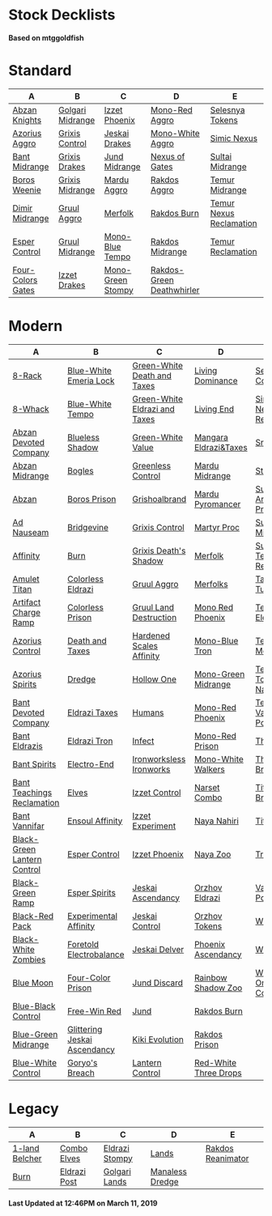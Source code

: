 # Stock Decklists
#### Based on mtggoldfish


# Standard

|                                  A                                   |                                 B                                  |                                  C                                   |                                          D                                           |                                        E                                         |
|----------------------------------------------------------------------|--------------------------------------------------------------------|----------------------------------------------------------------------|--------------------------------------------------------------------------------------|----------------------------------------------------------------------------------|
|[Abzan Knights](./mtggoldfish/Standard/decks/Abzan_Knights.md)        |[Golgari Midrange](./mtggoldfish/Standard/decks/Golgari_Midrange.md)|[Izzet Phoenix](./mtggoldfish/Standard/decks/Izzet_Phoenix.md)        |[Mono-Red Aggro](./mtggoldfish/Standard/decks/Mono-Red_Aggro.md)                      |[Selesnya Tokens](./mtggoldfish/Standard/decks/Selesnya_Tokens.md)                |
|[Azorius Aggro](./mtggoldfish/Standard/decks/Azorius_Aggro.md)        |[Grixis Control](./mtggoldfish/Standard/decks/Grixis_Control.md)    |[Jeskai Drakes](./mtggoldfish/Standard/decks/Jeskai_Drakes.md)        |[Mono-White Aggro](./mtggoldfish/Standard/decks/Mono-White_Aggro.md)                  |[Simic Nexus](./mtggoldfish/Standard/decks/Simic_Nexus.md)                        |
|[Bant Midrange](./mtggoldfish/Standard/decks/Bant_Midrange.md)        |[Grixis Drakes](./mtggoldfish/Standard/decks/Grixis_Drakes.md)      |[Jund Midrange](./mtggoldfish/Standard/decks/Jund_Midrange.md)        |[Nexus of Gates](./mtggoldfish/Standard/decks/Nexus_of_Gates.md)                      |[Sultai Midrange](./mtggoldfish/Standard/decks/Sultai_Midrange.md)                |
|[Boros Weenie](./mtggoldfish/Standard/decks/Boros_Weenie.md)          |[Grixis Midrange](./mtggoldfish/Standard/decks/Grixis_Midrange.md)  |[Mardu Aggro](./mtggoldfish/Standard/decks/Mardu_Aggro.md)            |[Rakdos Aggro](./mtggoldfish/Standard/decks/Rakdos_Aggro.md)                          |[Temur Midrange](./mtggoldfish/Standard/decks/Temur_Midrange.md)                  |
|[Dimir Midrange](./mtggoldfish/Standard/decks/Dimir_Midrange.md)      |[Gruul Aggro](./mtggoldfish/Standard/decks/Gruul_Aggro.md)          |[Merfolk](./mtggoldfish/Standard/decks/Merfolk.md)                    |[Rakdos Burn](./mtggoldfish/Standard/decks/Rakdos_Burn.md)                            |[Temur Nexus Reclamation](./mtggoldfish/Standard/decks/Temur_Nexus_Reclamation.md)|
|[Esper Control](./mtggoldfish/Standard/decks/Esper_Control.md)        |[Gruul Midrange](./mtggoldfish/Standard/decks/Gruul_Midrange.md)    |[Mono-Blue Tempo](./mtggoldfish/Standard/decks/Mono-Blue_Tempo.md)    |[Rakdos Midrange](./mtggoldfish/Standard/decks/Rakdos_Midrange.md)                    |[Temur Reclamation](./mtggoldfish/Standard/decks/Temur_Reclamation.md)            |
|[Four-Colors Gates](./mtggoldfish/Standard/decks/Four-Colors_Gates.md)|[Izzet Drakes](./mtggoldfish/Standard/decks/Izzet_Drakes.md)        |[Mono-Green Stompy](./mtggoldfish/Standard/decks/Mono-Green_Stompy.md)|[Rakdos-Green Deathwhirler](./mtggoldfish/Standard/decks/Rakdos-Green_Deathwhirler.md)|                                                                                  |


# Modern

|                                           A                                            |                                            B                                             |                                             C                                              |                                         D                                          |                                           E                                            |
|----------------------------------------------------------------------------------------|------------------------------------------------------------------------------------------|--------------------------------------------------------------------------------------------|------------------------------------------------------------------------------------|----------------------------------------------------------------------------------------|
|[8-Rack](./mtggoldfish/Modern/decks/8-Rack.md)                                          |[Blue-White Emeria Lock](./mtggoldfish/Modern/decks/Blue-White_Emeria_Lock.md)            |[Green-White Death and Taxes](./mtggoldfish/Modern/decks/Green-White_Death_and_Taxes.md)    |[Living Dominance](./mtggoldfish/Modern/decks/Living_Dominance.md)                  |[Selesnya Company](./mtggoldfish/Modern/decks/Selesnya_Company.md)                      |
|[8-Whack](./mtggoldfish/Modern/decks/8-Whack.md)                                        |[Blue-White Tempo](./mtggoldfish/Modern/decks/Blue-White_Tempo.md)                        |[Green-White Eldrazi and Taxes](./mtggoldfish/Modern/decks/Green-White_Eldrazi_and_Taxes.md)|[Living End](./mtggoldfish/Modern/decks/Living_End.md)                              |[Simic Nexus Reclamation](./mtggoldfish/Modern/decks/Simic_Nexus_Reclamation.md)        |
|[Abzan Devoted Company](./mtggoldfish/Modern/decks/Abzan_Devoted_Company.md)            |[Blueless Shadow](./mtggoldfish/Modern/decks/Blueless_Shadow.md)                          |[Green-White Value](./mtggoldfish/Modern/decks/Green-White_Value.md)                        |[Mangara Eldrazi&amp;Taxes](./mtggoldfish/Modern/decks/Mangara_Eldrazi&amp;Taxes.md)|[Sram-O's](./mtggoldfish/Modern/decks/Sram-O's.md)                                      |
|[Abzan Midrange](./mtggoldfish/Modern/decks/Abzan_Midrange.md)                          |[Bogles](./mtggoldfish/Modern/decks/Bogles.md)                                            |[Greenless Control](./mtggoldfish/Modern/decks/Greenless_Control.md)                        |[Mardu Midrange](./mtggoldfish/Modern/decks/Mardu_Midrange.md)                      |[Storm](./mtggoldfish/Modern/decks/Storm.md)                                            |
|[Abzan](./mtggoldfish/Modern/decks/Abzan.md)                                            |[Boros Prison](./mtggoldfish/Modern/decks/Boros_Prison.md)                                |[Grishoalbrand](./mtggoldfish/Modern/decks/Grishoalbrand.md)                                |[Mardu Pyromancer](./mtggoldfish/Modern/decks/Mardu_Pyromancer.md)                  |[Sultai Artifact Prison](./mtggoldfish/Modern/decks/Sultai_Artifact_Prison.md)          |
|[Ad Nauseam](./mtggoldfish/Modern/decks/Ad_Nauseam.md)                                  |[Bridgevine](./mtggoldfish/Modern/decks/Bridgevine.md)                                    |[Grixis Control](./mtggoldfish/Modern/decks/Grixis_Control.md)                              |[Martyr Proc](./mtggoldfish/Modern/decks/Martyr_Proc.md)                            |[Sultai Midrange](./mtggoldfish/Modern/decks/Sultai_Midrange.md)                        |
|[Affinity](./mtggoldfish/Modern/decks/Affinity.md)                                      |[Burn](./mtggoldfish/Modern/decks/Burn.md)                                                |[Grixis Death's Shadow](./mtggoldfish/Modern/decks/Grixis_Death's_Shadow.md)                |[Merfolk](./mtggoldfish/Modern/decks/Merfolk.md)                                    |[Sultai Teaching Reclamation](./mtggoldfish/Modern/decks/Sultai_Teaching_Reclamation.md)|
|[Amulet Titan](./mtggoldfish/Modern/decks/Amulet_Titan.md)                              |[Colorless Eldrazi](./mtggoldfish/Modern/decks/Colorless_Eldrazi.md)                      |[Gruul Aggro](./mtggoldfish/Modern/decks/Gruul_Aggro.md)                                    |[Merfolks](./mtggoldfish/Modern/decks/Merfolks.md)                                  |[Taking Turns](./mtggoldfish/Modern/decks/Taking_Turns.md)                              |
|[Artifact Charge Ramp](./mtggoldfish/Modern/decks/Artifact_Charge_Ramp.md)              |[Colorless Prison](./mtggoldfish/Modern/decks/Colorless_Prison.md)                        |[Gruul Land Destruction](./mtggoldfish/Modern/decks/Gruul_Land_Destruction.md)              |[Mono Red Phoenix](./mtggoldfish/Modern/decks/Mono_Red_Phoenix.md)                  |[Temur Eldritch Kiki](./mtggoldfish/Modern/decks/Temur_Eldritch_Kiki.md)                |
|[Azorius Control](./mtggoldfish/Modern/decks/Azorius_Control.md)                        |[Death and Taxes](./mtggoldfish/Modern/decks/Death_and_Taxes.md)                          |[Hardened Scales Affinity](./mtggoldfish/Modern/decks/Hardened_Scales_Affinity.md)          |[Mono-Blue Tron](./mtggoldfish/Modern/decks/Mono-Blue_Tron.md)                      |[Temur Moon](./mtggoldfish/Modern/decks/Temur_Moon.md)                                  |
|[Azorius Spirits](./mtggoldfish/Modern/decks/Azorius_Spirits.md)                        |[Dredge](./mtggoldfish/Modern/decks/Dredge.md)                                            |[Hollow One](./mtggoldfish/Modern/decks/Hollow_One.md)                                      |[Mono-Green Midrange](./mtggoldfish/Modern/decks/Mono-Green_Midrange.md)            |[Temur Tooth and Nail](./mtggoldfish/Modern/decks/Temur_Tooth_and_Nail.md)              |
|[Bant Devoted Company](./mtggoldfish/Modern/decks/Bant_Devoted_Company.md)              |[Eldrazi Taxes](./mtggoldfish/Modern/decks/Eldrazi_Taxes.md)                              |[Humans](./mtggoldfish/Modern/decks/Humans.md)                                              |[Mono-Red Phoenix](./mtggoldfish/Modern/decks/Mono-Red_Phoenix.md)                  |[Temur Vannifar Pod](./mtggoldfish/Modern/decks/Temur_Vannifar_Pod.md)                  |
|[Bant Eldrazis](./mtggoldfish/Modern/decks/Bant_Eldrazis.md)                            |[Eldrazi Tron](./mtggoldfish/Modern/decks/Eldrazi_Tron.md)                                |[Infect](./mtggoldfish/Modern/decks/Infect.md)                                              |[Mono-Red Prison](./mtggoldfish/Modern/decks/Mono-Red_Prison.md)                    |[The Rock](./mtggoldfish/Modern/decks/The_Rock.md)                                      |
|[Bant Spirits](./mtggoldfish/Modern/decks/Bant_Spirits.md)                              |[Electro-End](./mtggoldfish/Modern/decks/Electro-End.md)                                  |[Ironworksless Ironworks](./mtggoldfish/Modern/decks/Ironworksless_Ironworks.md)            |[Mono-White Walkers](./mtggoldfish/Modern/decks/Mono-White_Walkers.md)              |[Through the Breach](./mtggoldfish/Modern/decks/Through_the_Breach.md)                  |
|[Bant Teachings Reclamation](./mtggoldfish/Modern/decks/Bant_Teachings_Reclamation.md)  |[Elves](./mtggoldfish/Modern/decks/Elves.md)                                              |[Izzet Control](./mtggoldfish/Modern/decks/Izzet_Control.md)                                |[Narset Combo](./mtggoldfish/Modern/decks/Narset_Combo.md)                          |[Titan Breach](./mtggoldfish/Modern/decks/Titan_Breach.md)                              |
|[Bant Vannifar](./mtggoldfish/Modern/decks/Bant_Vannifar.md)                            |[Ensoul Affinity](./mtggoldfish/Modern/decks/Ensoul_Affinity.md)                          |[Izzet Experiment](./mtggoldfish/Modern/decks/Izzet_Experiment.md)                          |[Naya Nahiri](./mtggoldfish/Modern/decks/Naya_Nahiri.md)                            |[TitanShift](./mtggoldfish/Modern/decks/TitanShift.md)                                  |
|[Black-Green Lantern Control](./mtggoldfish/Modern/decks/Black-Green_Lantern_Control.md)|[Esper Control](./mtggoldfish/Modern/decks/Esper_Control.md)                              |[Izzet Phoenix](./mtggoldfish/Modern/decks/Izzet_Phoenix.md)                                |[Naya Zoo](./mtggoldfish/Modern/decks/Naya_Zoo.md)                                  |[Tron](./mtggoldfish/Modern/decks/Tron.md)                                              |
|[Black-Green Ramp](./mtggoldfish/Modern/decks/Black-Green_Ramp.md)                      |[Esper Spirits](./mtggoldfish/Modern/decks/Esper_Spirits.md)                              |[Jeskai Ascendancy](./mtggoldfish/Modern/decks/Jeskai_Ascendancy.md)                        |[Orzhov Eldrazi](./mtggoldfish/Modern/decks/Orzhov_Eldrazi.md)                      |[Vannifar Pod](./mtggoldfish/Modern/decks/Vannifar_Pod.md)                              |
|[Black-Red Pack](./mtggoldfish/Modern/decks/Black-Red_Pack.md)                          |[Experimental Affinity](./mtggoldfish/Modern/decks/Experimental_Affinity.md)              |[Jeskai Control](./mtggoldfish/Modern/decks/Jeskai_Control.md)                              |[Orzhov Tokens](./mtggoldfish/Modern/decks/Orzhov_Tokens.md)                        |[WG](./mtggoldfish/Modern/decks/WG.md)                                                  |
|[Black-White Zombies](./mtggoldfish/Modern/decks/Black-White_Zombies.md)                |[Foretold Electrobalance](./mtggoldfish/Modern/decks/Foretold_Electrobalance.md)          |[Jeskai Delver](./mtggoldfish/Modern/decks/Jeskai_Delver.md)                                |[Phoenix Ascendancy](./mtggoldfish/Modern/decks/Phoenix_Ascendancy.md)              |[Whir Prison](./mtggoldfish/Modern/decks/Whir_Prison.md)                                |
|[Blue Moon](./mtggoldfish/Modern/decks/Blue_Moon.md)                                    |[Four-Color Prison](./mtggoldfish/Modern/decks/Four-Color_Prison.md)                      |[Jund Discard](./mtggoldfish/Modern/decks/Jund_Discard.md)                                  |[Rainbow Shadow Zoo](./mtggoldfish/Modern/decks/Rainbow_Shadow_Zoo.md)              |[White-Blue One-ofs Control](./mtggoldfish/Modern/decks/White-Blue_One-ofs_Control.md)  |
|[Blue-Black Control](./mtggoldfish/Modern/decks/Blue-Black_Control.md)                  |[Free-Win Red](./mtggoldfish/Modern/decks/Free-Win_Red.md)                                |[Jund](./mtggoldfish/Modern/decks/Jund.md)                                                  |[Rakdos Burn](./mtggoldfish/Modern/decks/Rakdos_Burn.md)                            |                                                                                        |
|[Blue-Green Midrange](./mtggoldfish/Modern/decks/Blue-Green_Midrange.md)                |[Glittering Jeskai Ascendancy](./mtggoldfish/Modern/decks/Glittering_Jeskai_Ascendancy.md)|[Kiki Evolution](./mtggoldfish/Modern/decks/Kiki_Evolution.md)                              |[Rakdos Prison](./mtggoldfish/Modern/decks/Rakdos_Prison.md)                        |                                                                                        |
|[Blue-White Control](./mtggoldfish/Modern/decks/Blue-White_Control.md)                  |[Goryo's Breach](./mtggoldfish/Modern/decks/Goryo's_Breach.md)                            |[Lantern Control](./mtggoldfish/Modern/decks/Lantern_Control.md)                            |[Red-White Three Drops](./mtggoldfish/Modern/decks/Red-White_Three_Drops.md)        |                                                                                        |


# Legacy

|                              A                               |                            B                             |                              C                               |                               D                                |                                 E                                  |
|--------------------------------------------------------------|----------------------------------------------------------|--------------------------------------------------------------|----------------------------------------------------------------|--------------------------------------------------------------------|
|[1-land Belcher](./mtggoldfish/Legacy/decks/1-land_Belcher.md)|[Combo Elves](./mtggoldfish/Legacy/decks/Combo_Elves.md)  |[Eldrazi Stompy](./mtggoldfish/Legacy/decks/Eldrazi_Stompy.md)|[Lands](./mtggoldfish/Legacy/decks/Lands.md)                    |[Rakdos Reanimator](./mtggoldfish/Legacy/decks/Rakdos_Reanimator.md)|
|[Burn](./mtggoldfish/Legacy/decks/Burn.md)                    |[Eldrazi Post](./mtggoldfish/Legacy/decks/Eldrazi_Post.md)|[Golgari Lands](./mtggoldfish/Legacy/decks/Golgari_Lands.md)  |[Manaless Dredge](./mtggoldfish/Legacy/decks/Manaless_Dredge.md)|                                                                    |



#### Last Updated at 12:46PM on March 11, 2019